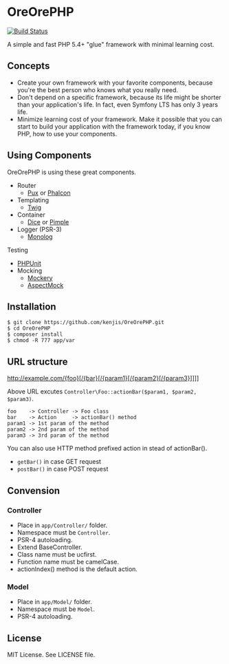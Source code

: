 # OreOrePHP

[![Build Status](https://travis-ci.org/kenjis/OreOrePHP.png)](https://travis-ci.org/kenjis/OreOrePHP)

A simple and fast PHP 5.4+ "glue" framework with minimal learning cost.

## Concepts

* Create your own framework with your favorite components, because you're the best person who knows what you really need.
* Don't depend on a specific framework, because its life might be shorter than your application's life. In fact, even Symfony LTS has only 3 years life.
* Minimize learning cost of your framework. Make it possible that you can start to build your application with the framework today, if you know PHP, how to use your components.

## Using Components

OreOrePHP is using these great components.

* Router
   * [Pux](https://github.com/c9s/Pux) or [Phalcon](https://github.com/phalcon/cphalcon)
* Templating
   * [Twig](https://github.com/fabpot/Twig)
* Container
   * [Dice](https://github.com/Jasrags/Dice) or [Pimple](https://github.com/fabpot/Pimple)
* Logger (PSR-3)
   * [Monolog](https://github.com/Seldaek/monolog)

Testing

* [PHPUnit](https://github.com/sebastianbergmann/phpunit/)
* Mocking
   * [Mockery](https://github.com/padraic/mockery)
   * [AspectMock](https://github.com/Codeception/AspectMock)

## Installation

~~~
$ git clone https://github.com/kenjis/OreOrePHP.git
$ cd OreOrePHP
$ composer install
$ chmod -R 777 app/var
~~~

## URL structure

http://example.com/{foo}[/{bar}[/{param1}[/{param2}[/{param3}]]]]

Above URL excutes `Controller\Foo::actionBar($param1, $param2, $param3)`.

~~~
foo    -> Controller -> Foo class
bar    -> Action     -> actionBar() method
param1 -> 1st param of the method
param2 -> 2nd param of the method
param3 -> 3rd param of the method
~~~

You can also use HTTP method prefixed action in stead of actionBar().

 * `getBar()` in case GET request
 * `postBar()` in case POST request

## Convension

### Controller

* Place in `app/Controller/` folder.
* Namespace must be `Controller`.
* PSR-4 autoloading.
* Extend BaseController.
* Class name must be ucfirst.
* Function name must be camelCase.
* actionIndex() method is the default action.

### Model

* Place in `app/Model/` folder.
* Namespace must be `Model`.
* PSR-4 autoloading.

## License

MIT License. See LICENSE file.
